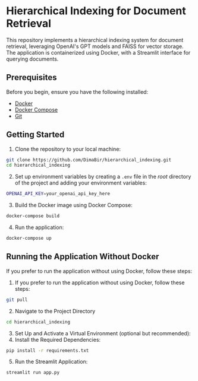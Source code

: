 # Hierarchical Indexing for Document Retrieval

This repository implements a hierarchical indexing system for document retrieval, leveraging OpenAI's GPT models and FAISS for vector storage. The application is containerized using Docker, with a Streamlit interface for querying documents.

## Prerequisites

Before you begin, ensure you have the following installed:

- [Docker](https://docs.docker.com/get-docker/)
- [Docker Compose](https://docs.docker.com/compose/install/)
- [Git](https://git-scm.com/)

## Getting Started

1. Clone the repository to your local machine:

```bash
git clone https://github.com/DimaBir/hierarchical_indexing.git
cd hierarchical_indexing
```

2. Set up environment variables by creating a `.env` file in the *root* directory of the project and adding your environment variables:
```bash
OPENAI_API_KEY=your_openai_api_key_here
```

3. Build the Docker image using Docker Compose:
```bash
docker-compose build
```

4. Run the application:
```bash
docker-compose up
```

## Running the Application Without Docker
If you prefer to run the application without using Docker, follow these steps:  
1. If you prefer to run the application without using Docker, follow these steps:
```bash
git pull 
```
2. Navigate to the Project Directory
```bash
cd hierarchical_indexing
```
3. Set Up and Activate a Virtual Environment (optional but recommended):
4. Install the Required Dependencies:
```bash
pip install -r requirements.txt
```
5. Run the Streamlit Application:
```bash
streamlit run app.py
```
